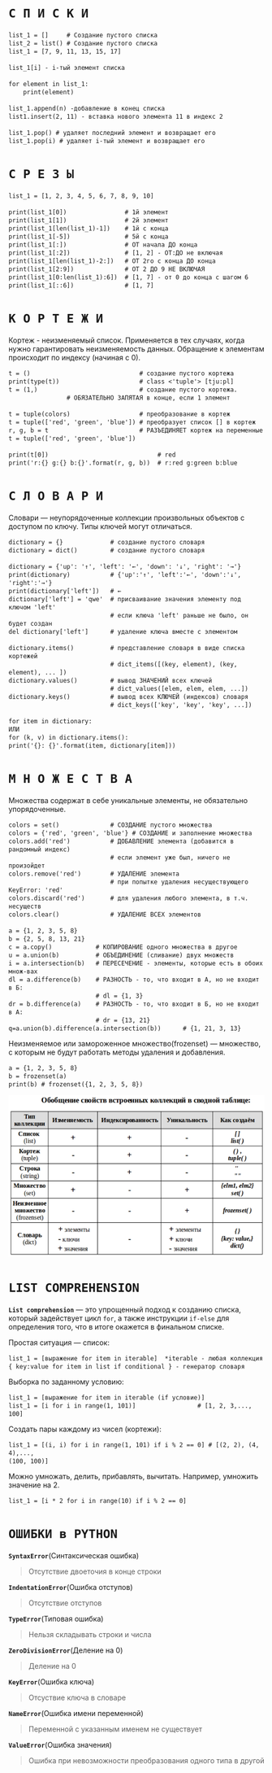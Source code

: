 **`С П И С К И`**
============================
    list_1 = []     # Создание пустого списка
    list_2 = list() # Создание пустого списка
    list_1 = [7, 9, 11, 13, 15, 17]

    list_1[i] - i-тый элемент списка

    for element in list_1:
        print(element)

    list_1.append(n) -добавление в конец списка
    list1.insert(2, 11) - вставка нового элемента 11 в индекс 2

    list_1.pop() # удаляет последний элемент и возвращает его
    list_1.pop(i) # удаляет i-тый элемент и возвращает его

**`С Р Е З Ы`**
=============
    list_1 = [1, 2, 3, 4, 5, 6, 7, 8, 9, 10]

    print(list_1[0])                # 1й элемент
    print(list_1[1])                # 2й элемент
    print(list_1[len(list_1)-1])    # 1й с конца
    print(list_1[-5])               # 5й с конца
    print(list_1[:])                # ОТ начала ДО конца
    print(list_1[:2])               # [1, 2] - ОТ:ДО не включая
    print(list_1[len(list_1)-2:])   # ОТ 2го с конца ДО конца
    print(list_1[2:9])              # ОТ 2 ДО 9 НЕ ВКЛЮЧАЯ
    print(list_1[0:len(list_1):6])  # [1, 7] - от 0 до конца с шагом 6
    print(list_1[::6])              # [1, 7]

**`К О Р Т Е Ж И`**
=================
Кортеж - неизменяемый список.
Применяется в тех случаях, когда нужно гарантировать неизменяемость данных.
Обращение к элементам происходит по индексу (начиная с 0).


    t = ()                              # создание пустого кортежа
    print(type(t))                      # class <'tuple'> [tju:pl]
    t = (1,)                            # создание пустого кортежа. 
                    # ОБЯЗАТЕЛЬНО ЗАПЯТАЯ в конце, если 1 элемент
    
    t = tuple(colors)                   # преобразование в кортеж
    t = tuple(['red', 'green', 'blue']) # преобразует список [] в кортеж
    r, g, b = t                         # РАЗЪЕДИНЯЕТ кортеж на переменные
    t = tuple(['red', 'green', 'blue'])

    print(t[0])                              # red
    print('r:{} g:{} b:{}'.format(r, g, b))  # r:red g:green b:blue

**`С Л О В А Р И`**
=============
Словари — неупорядоченные коллекции произвольных объектов с
доступом по ключу. 
Типы ключей могут отличаться.

    dictionary = {}             # создание пустого словаря
    dictionary = dict()         # создание пустого словаря

    dictionary = {'up': '↑', 'left': '←', 'down': '↓', 'right': '→'}
    print(dictionary)           # {'up':'↑', 'left':'←', 'down':'↓', 'right':'→'}
    print(dictionary['left'])   # ←
    dictionary['left'] = 'qwe'  # присваивание значения элементу под ключом 'left'
                                # если ключа 'left' раньше не было, он будет создан
    del dictionary['left']      # удаление ключа вместе с элементом
    
    dictionary.items()          # представление словаря в виде списка кортежей
                                # dict_items([(key, element), (key, element), ... ])
    dictionary.values()         # вывод ЗНАЧЕНИЙ всех ключей
                                # dict_values([elem, elem, elem, ...])
    dictionary.keys()           # вывод всех КЛЮЧЕЙ (индексов) словаря
                                # dict_keys(['key', 'key', 'key', ...])

    for item in dictionary:
    ИЛИ 
    for (k, v) in dictionary.items():
    print('{}: {}'.format(item, dictionary[item]))

**`М Н О Ж Е С Т В А`**
=============

Множества содержат в себе уникальные элементы, не обязательно
упорядоченные.

    colors = set()              # СОЗДАНИЕ пустого множества
    colors = {'red', 'green', 'blue'} # СОЗДАНИЕ и заполнение множества
    colors.add('red')           # ДОБАВЛЕНИЕ элемента (добавится в рандомный индекс)
                                # если элемент уже был, ничего не произойдет
    colors.remove('red')        # УДАЛЕНИЕ элемента
                                # при попытке удаления несуществующего KeyError: 'red'
    colors.discard('red')       # для удаления любого элемента, в т.ч. несуществ
    colors.clear()              # УДАЛЕНИЕ ВСЕХ элементов

    a = {1, 2, 3, 5, 8}
    b = {2, 5, 8, 13, 21}
    c = a.copy()            # КОПИРОВАНИЕ одного множества в другое
    u = a.union(b)          # ОБЪЕДИНЕНИЕ (сливание) двух множеств
    i = a.intersection(b)   # ПЕРЕСЕЧЕНИЕ - элементы, которые есть в обоих множ-вах
    dl = a.difference(b)    # РАЗНОСТЬ - то, что входит в А, но не входит в Б: 
                            # dl = {1, 3} 
    dr = b.difference(a)    # РАЗНОСТЬ - то, что входит в Б, но не входит в А: 
                            # dr = {13, 21}
    q=a.union(b).difference(a.intersection(b))      # {1, 21, 3, 13}

Неизменяемое или замороженное множество(frozenset) — множество, с которым
не будут работать методы удаления и добавления.
    
    a = {1, 2, 3, 5, 8}
    b = frozenset(a)
    print(b) # frozenset({1, 2, 3, 5, 8})

![Сравнение коллекций](collections.jpg)

**`LIST COMPREHENSION`**
=========================

**`List comprehension`** — это упрощенный подход к созданию списка, который
задействует цикл `for`, а также инструкции `if-else` для определения того, что в итоге
окажется в финальном списке.

Простая ситуация — список:

    list_1 = [выражение for item in iterable]  *iterable - любая коллекция
    { key:value for item in list if conditional } - генератор словаря

Выборка по заданному условию:

    list_1 = [выражение for item in iterable (if условие)]
    list_1 = [i for i in range(1, 101)]                 # [1, 2, 3,..., 100]

Создать пары каждому из чисел (кортежи):

    list_1 = [(i, i) for i in range(1, 101) if i % 2 == 0] # [(2, 2), (4, 4),...,
    (100, 100)]

Можно умножать, делить, прибавлять, вычитать. Например, умножить значение на 2.

    list_1 = [i * 2 for i in range(10) if i % 2 == 0]

**`ОШИБКИ в PYTHON`**
============================
**`SyntaxError`**(Синтаксическая ошибка)
> Отсутствие двоеточия в конце строки

**`IndentationError`**(Ошибка отступов)
> Отсутствие отступов

**`TypeError`**(Типовая ошибка)
> Нельзя складывать строки и числа

**`ZeroDivisionError`**(Деление на 0)
> Деление на 0

**`KeyError`**(Ошибка ключа)
> Отсуствие ключа в словаре

**`NameError`**(Ошибка имени переменной)
> Переменной с указанным именем не существует

**`ValueError`**(Ошибка значения)
> Ошибка при невозможности преобразования одного типа в другой


